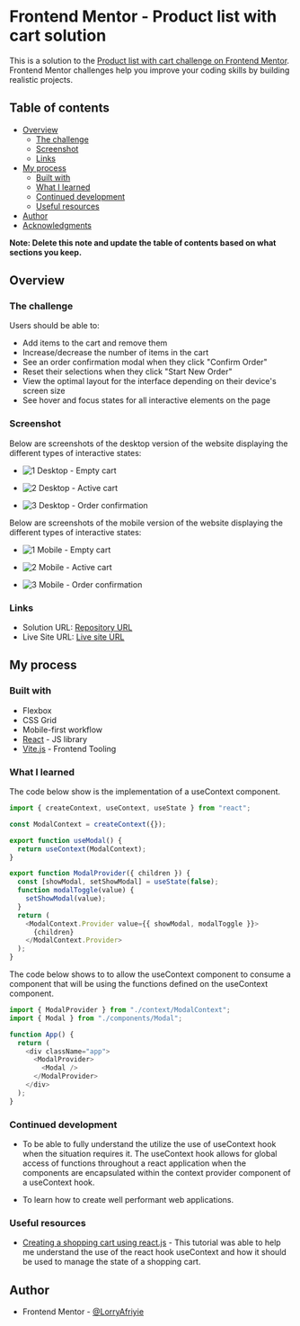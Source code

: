 # Frontend Mentor - Product list with cart solution

This is a solution to the [Product list with cart challenge on Frontend Mentor](https://www.frontendmentor.io/challenges/product-list-with-cart-5MmqLVAp_d). Frontend Mentor challenges help you improve your coding skills by building realistic projects.

## Table of contents

- [Overview](#overview)
  - [The challenge](#the-challenge)
  - [Screenshot](#screenshot)
  - [Links](#links)
- [My process](#my-process)
  - [Built with](#built-with)
  - [What I learned](#what-i-learned)
  - [Continued development](#continued-development)
  - [Useful resources](#useful-resources)
- [Author](#author)
- [Acknowledgments](#acknowledgments)

**Note: Delete this note and update the table of contents based on what sections you keep.**

## Overview

### The challenge

Users should be able to:

- Add items to the cart and remove them
- Increase/decrease the number of items in the cart
- See an order confirmation modal when they click "Confirm Order"
- Reset their selections when they click "Start New Order"
- View the optimal layout for the interface depending on their device's screen size
- See hover and focus states for all interactive elements on the page

### Screenshot

Below are screenshots of the desktop version of the website displaying the different types of interactive states:

- ![1 Desktop - Empty cart](./public/screenshots/desktop-empty-cart-state.png)

- ![2 Desktop - Active cart](./public/screenshots/desktop-active-cart-state.png)

- ![3 Desktop - Order confirmation](./public/screenshots/desktop-order-confirmation-state.png)

Below are screenshots of the mobile version of the website displaying the different types of interactive states:

- ![1 Mobile - Empty cart](./public/screenshots/mobile-empty-cart-state.png)

- ![2 Mobile - Active cart](./public/screenshots/mobile-active-cart-state.png)

- ![3 Mobile - Order confirmation](./public/screenshots/mobile-order-confirmation-state.png)

### Links

- Solution URL: [Repository URL](https://github.com/LorryAfriyie/product-list-with-cart)
- Live Site URL: [Live site URL](https://lorryafriyie.github.io/product-list-with-cart/)

## My process

### Built with

- Flexbox
- CSS Grid
- Mobile-first workflow
- [React](https://reactjs.org/) - JS library
- [Vite.js](https://vitejs.dev) - Frontend Tooling

### What I learned

The code below show is the implementation of a useContext component.

```js
import { createContext, useContext, useState } from "react";

const ModalContext = createContext({});

export function useModal() {
  return useContext(ModalContext);
}

export function ModalProvider({ children }) {
  const [showModal, setShowModal] = useState(false);
  function modalToggle(value) {
    setShowModal(value);
  }
  return (
    <ModalContext.Provider value={{ showModal, modalToggle }}>
      {children}
    </ModalContext.Provider>
  );
}
```

The code below shows to to allow the useContext component to consume a component that will be using the functions defined on the useContext component.

```js
import { ModalProvider } from "./context/ModalContext";
import { Modal } from "./components/Modal";

function App() {
  return (
    <div className="app">
      <ModalProvider>
        <Modal />
      </ModalProvider>
    </div>
  );
}
```

### Continued development

- To be able to fully understand the utilize the use of useContext hook when the situation requires it. The useContext hook allows for global access of functions throughout a react application when the components are encapsulated within the context provider component of a useContext hook.

- To learn how to create well performant web applications.

### Useful resources

- [Creating a shopping cart using react.js](https://www.youtube.com/watch?v=lATafp15HWA) - This tutorial was able to help me understand the use of the react hook useContext and how it should be used to manage the state of a shopping cart.

## Author

- Frontend Mentor - [@LorryAfriyie](https://www.frontendmentor.io/profile/LorryAfriyie)
